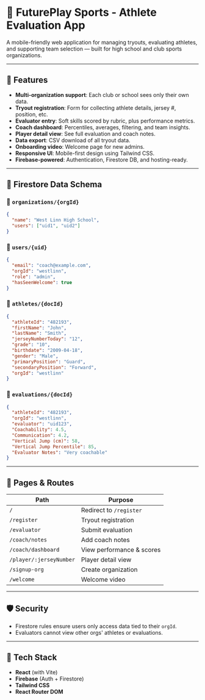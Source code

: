 
# 🏀 FuturePlay Sports - Athlete Evaluation App

A mobile-friendly web application for managing tryouts, evaluating athletes, and supporting team selection — built for high school and club sports organizations.

---

## 🚀 Features

- **Multi-organization support**: Each club or school sees only their own data.
- **Tryout registration**: Form for collecting athlete details, jersey #, position, etc.
- **Evaluator entry**: Soft skills scored by rubric, plus performance metrics.
- **Coach dashboard**: Percentiles, averages, filtering, and team insights.
- **Player detail view**: See full evaluation and coach notes.
- **Data export**: CSV download of all tryout data.
- **Onboarding video**: Welcome page for new admins.
- **Responsive UI**: Mobile-first design using Tailwind CSS.
- **Firebase-powered**: Authentication, Firestore DB, and hosting-ready.

---

## 🧱 Firestore Data Schema

### 🔹 `organizations/{orgId}`

```json
{
  "name": "West Linn High School",
  "users": ["uid1", "uid2"]
}
```

### 🔹 `users/{uid}`

```json
{
  "email": "coach@example.com",
  "orgId": "westlinn",
  "role": "admin",
  "hasSeenWelcome": true
}
```

### 🔹 `athletes/{docId}`

```json
{
  "athleteId": "482193",
  "firstName": "John",
  "lastName": "Smith",
  "jerseyNumberToday": "12",
  "grade": "10",
  "birthdate": "2009-04-18",
  "gender": "Male",
  "primaryPosition": "Guard",
  "secondaryPosition": "Forward",
  "orgId": "westlinn"
}
```

### 🔹 `evaluations/{docId}`

```json
{
  "athleteId": "482193",
  "orgId": "westlinn",
  "evaluator": "uid123",
  "Coachability": 4.5,
  "Communication": 4.2,
  "Vertical Jump (cm)": 58,
  "Vertical Jump Percentile": 85,
  "Evaluator Notes": "Very coachable"
}
```

---

## 🔁 Pages & Routes

| Path                     | Purpose                    |
|--------------------------|----------------------------|
| `/`                      | Redirect to `/register`    |
| `/register`              | Tryout registration        |
| `/evaluator`             | Submit evaluation          |
| `/coach/notes`           | Add coach notes            |
| `/coach/dashboard`       | View performance & scores  |
| `/player/:jerseyNumber`  | Player detail view         |
| `/signup-org`            | Create organization        |
| `/welcome`               | Welcome video              |

---

## 🛡 Security

- Firestore rules ensure users only access data tied to their `orgId`.
- Evaluators cannot view other orgs' athletes or evaluations.

---

## 🧠 Tech Stack

- **React** (with Vite)
- **Firebase** (Auth + Firestore)
- **Tailwind CSS**
- **React Router DOM**
